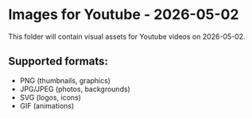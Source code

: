 # Images for Youtube - 2026-05-02

This folder will contain visual assets for Youtube videos on 2026-05-02.

## Supported formats:
- PNG (thumbnails, graphics)
- JPG/JPEG (photos, backgrounds)
- SVG (logos, icons)
- GIF (animations)
